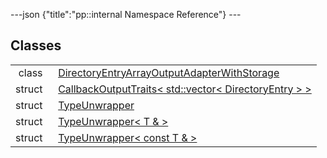 ---json {"title":"pp::internal Namespace Reference"} ---

Classes
-------

<table><tbody><tr class="odd"><td style="text-align: right;">class  </td><td><a href="/docs/native-client/pepper_dev/cpp/classpp_1_1internal_1_1_directory_entry_array_output_adapter_with_storage/" class="el">DirectoryEntryArrayOutputAdapterWithStorage</a></td></tr><tr class="even"><td style="text-align: right;">struct  </td><td><a href="/docs/native-client/pepper_dev/cpp/structpp_1_1internal_1_1_callback_output_traits_3_01std_1_1vector_3_01_directory_entry_01_4_01_4/" class="el">CallbackOutputTraits&lt; std::vector&lt; DirectoryEntry &gt; &gt;</a></td></tr><tr class="odd"><td style="text-align: right;">struct  </td><td><a href="/docs/native-client/pepper_dev/cpp/structpp_1_1internal_1_1_type_unwrapper/" class="el">TypeUnwrapper</a></td></tr><tr class="even"><td style="text-align: right;">struct  </td><td><a href="/docs/native-client/pepper_dev/cpp/structpp_1_1internal_1_1_type_unwrapper_3_01_t_01_6_01_4/" class="el">TypeUnwrapper&lt; T &amp; &gt;</a></td></tr><tr class="odd"><td style="text-align: right;">struct  </td><td><a href="/docs/native-client/pepper_dev/cpp/structpp_1_1internal_1_1_type_unwrapper_3_01const_01_t_01_6_01_4/" class="el">TypeUnwrapper&lt; const T &amp; &gt;</a></td></tr></tbody></table>
